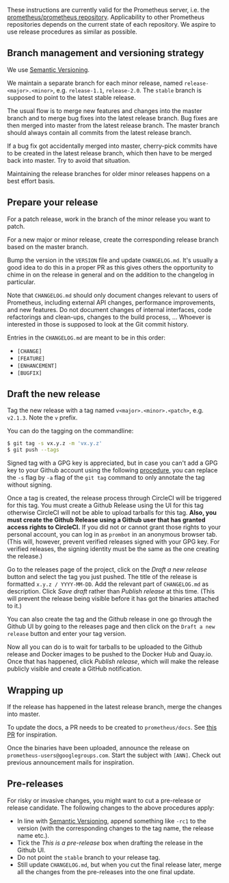 These instructions are currently valid for the Prometheus server, i.e. the [prometheus/prometheus repository](https://github.com/prometheus/prometheus). Applicability to other Prometheus repositories depends on the current state of each repository. We aspire to use release procedures as similar as possible.

## Branch management and versioning strategy

We use [Semantic Versioning](http://semver.org/).

We maintain a separate branch for each minor release, named `release-<major>.<minor>`, e.g. `release-1.1`, `release-2.0`. The `stable` branch is supposed to point to the latest stable release.

The usual flow is to merge new features and changes into the master branch and to merge bug fixes into the latest release branch. Bug fixes are then merged into master from the latest release branch. The master branch should always contain all commits from the latest release branch.

If a bug fix got accidentally merged into master, cherry-pick commits have to be created in the latest release branch, which then have to be merged back into master. Try to avoid that situation.

Maintaining the release branches for older minor releases happens on a best effort basis. 

## Prepare your release

For a patch release, work in the branch of the minor release you want to patch.

For a new major or minor release, create the corresponding release branch based on the master branch.

Bump the version in the `VERSION` file and update `CHANGELOG.md`. It's usually a good idea to do this in a proper PR as this gives others the opportunity to chime in on the release in general and on the addition to the changelog in particular.

Note that `CHANGELOG.md` should only document changes relevant to users of Prometheus, including external API changes, performance improvements, and new features. Do not document changes of internal interfaces, code refactorings and clean-ups, changes to the build process, … Whoever is interested in those is supposed to look at the Git commit history.

Entries in the `CHANGELOG.md` are meant to be in this order:

* `[CHANGE]`
* `[FEATURE]`
* `[ENHANCEMENT]`
* `[BUGFIX]`

## Draft the new release

Tag the new release with a tag named `v<major>.<minor>.<patch>`, e.g. `v2.1.3`. Note the `v` prefix.

You can do the tagging on the commandline:

```bash
$ git tag -s vx.y.z -m 'vx.y.z'
$ git push --tags
```

Signed tag with a GPG key is appreciated, but in case you can't add a GPG key to your Github account using the following [procedure](https://help.github.com/articles/generating-a-gpg-key/), you can replace the `-s` flag by `-a` flag of the `git tag` command to only annotate the tag without signing.

Once a tag is created, the release process through CircleCI will be triggered for this tag.
You must create a Github Release using the UI for this tag otherwise CircleCI will not be able to upload tarballs for this tag. __Also, you must create the Github Release using a Github user that has granted access rights to CircleCI.__ If you did not or cannot grant those rights to your personal account, you can log in as `prombot` in an anonymous browser tab. (This will, however, prevent verified releases signed with your GPG key. For verified releases, the signing identity must be the same as the one creating the release.)

Go to the releases page of the project, click on the _Draft a new release_ button and select the tag you just pushed. The title of the release is formatted `x.y.z / YYYY-MM-DD`. Add the relevant part of `CHANGELOG.md` as description. Click _Save draft_ rather than _Publish release_ at this time. (This will prevent the release being visible before it has got the binaries attached to it.)

You can also create the tag and the Github release in one go through the Github UI by going to the releases page and then click on the `Draft a new release` button and enter your tag version.

Now all you can do is to wait for tarballs to be uploaded to the Github release and Docker images to be pushed to the Docker Hub and Quay.io. Once that has happened, click _Publish release_, which will make the release publicly visible and create a GitHub notification.

## Wrapping up

If the release has happened in the latest release branch, merge the changes into master.

To update the docs, a PR needs to be created to `prometheus/docs`. See [this PR](https://github.com/prometheus/docs/pull/952/files) for inspiration.

Once the binaries have been uploaded, announce the release on `prometheus-users@googlegroups.com`. Start the subject with `[ANN]`. Check out previous announcement mails for inspiration.

## Pre-releases

For risky or invasive changes, you might want to cut a pre-release or release candidate. The following changes to the above procedures apply:
* In line with [Semantic Versioning](http://semver.org/), append something like `-rc1` to the version (with the corresponding changes to the tag name, the release name etc.).
* Tick the _This is a pre-release_ box when drafting the release in the Github UI.
* Do not point the `stable` branch to your release tag.
* Still update `CHANGELOG.md`, but when you cut the final release later, merge all the changes from the pre-releases into the one final update.

